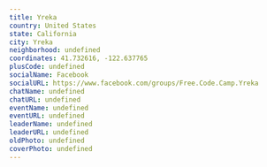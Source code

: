 ```yaml
---
title: Yreka
country: United States
state: California
city: Yreka
neighborhood: undefined
coordinates: 41.732616, -122.637765
plusCode: undefined
socialName: Facebook
socialURL: https://www.facebook.com/groups/Free.Code.Camp.Yreka
chatName: undefined
chatURL: undefined
eventName: undefined
eventURL: undefined
leaderName: undefined
leaderURL: undefined
oldPhoto: undefined
coverPhoto: undefined
---
```

